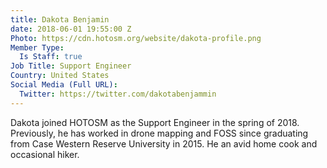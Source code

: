 ```yaml
---
title: Dakota Benjamin
date: 2018-06-01 19:55:00 Z
Photo: https://cdn.hotosm.org/website/dakota-profile.png
Member Type:
  Is Staff: true
Job Title: Support Engineer
Country: United States
Social Media (Full URL):
  Twitter: https://twitter.com/dakotabenjammin
---
```


Dakota joined HOTOSM as the Support Engineer in the spring of 2018. Previously, he has worked in drone mapping and FOSS since graduating from Case Western Reserve University in 2015. He an avid home cook and occasional hiker.  